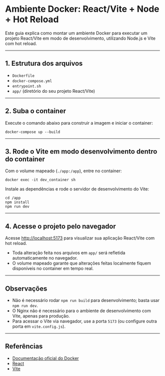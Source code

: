 # Ambiente Docker: React/Vite + Node + Hot Reload

Este guia explica como montar um ambiente Docker para executar um projeto React/Vite em modo de desenvolvimento, utilizando Node.js e Vite com hot reload.

---

## 1. Estrutura dos arquivos

- `Dockerfile`
- `docker-compose.yml`
- `entrypoint.sh`
- `app/` (diretório do seu projeto React/Vite)

---

## 2. Suba o container

Execute o comando abaixo para construir a imagem e iniciar o container:

```shell
docker-compose up --build
```

---

## 3. Rode o Vite em modo desenvolvimento dentro do container

Com o volume mapeado (`./app:/app`), entre no container:

```shell
docker exec -it dev_container sh
```

Instale as dependências e rode o servidor de desenvolvimento do Vite:

```shell
cd /app
npm install
npm run dev
```

---

## 4. Acesse o projeto pelo navegador

Acesse [http://localhost:5173](http://localhost:5173) para visualizar sua aplicação React/Vite com hot reload.

- Toda alteração feita nos arquivos em `app/` será refletida automaticamente no navegador.
- O volume mapeado garante que alterações feitas localmente fiquem disponíveis no container em tempo real.

---

## Observações

- Não é necessário rodar `npm run build` para desenvolvimento; basta usar `npm run dev`.
- O Nginx não é necessário para o ambiente de desenvolvimento com Vite, apenas para produção.
- Para acessar o Vite via navegador, use a porta `5173` (ou configure outra porta em `vite.config.js`).

---

## Referências

- [Documentação oficial do Docker](https://docs.docker.com/)
- [React](https://react.dev/)
- [Vite](https://vitejs.dev/)
